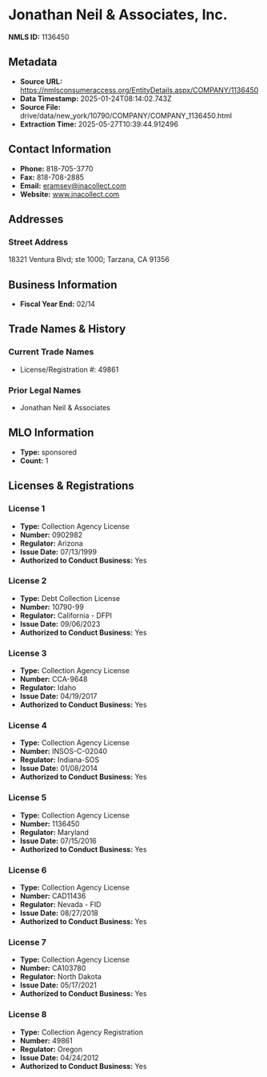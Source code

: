 # Jonathan Neil & Associates, Inc.

**NMLS ID:** 1136450

## Metadata
- **Source URL:** https://nmlsconsumeraccess.org/EntityDetails.aspx/COMPANY/1136450
- **Data Timestamp:** 2025-01-24T08:14:02.743Z
- **Source File:** drive/data/new_york/10790/COMPANY/COMPANY_1136450.html
- **Extraction Time:** 2025-05-27T10:39:44.912496

## Contact Information
- **Phone:** 818-705-3770
- **Fax:** 818-708-2885
- **Email:** eramsey@jnacollect.com
- **Website:** www.jnacollect.com

## Addresses
### Street Address
18321 Ventura Blvd; ste 1000; Tarzana, CA 91356

## Business Information
- **Fiscal Year End:** 02/14

## Trade Names & History
### Current Trade Names
- License/Registration #: 49861

### Prior Legal Names
- Jonathan Neil & Associates

## MLO Information
- **Type:** sponsored
- **Count:** 1

## Licenses & Registrations

### License 1
- **Type:** Collection Agency License
- **Number:** 0902982
- **Regulator:** Arizona
- **Issue Date:** 07/13/1999
- **Authorized to Conduct Business:** Yes

### License 2
- **Type:** Debt Collection License
- **Number:** 10790-99
- **Regulator:** California - DFPI
- **Issue Date:** 09/06/2023
- **Authorized to Conduct Business:** Yes

### License 3
- **Type:** Collection Agency License
- **Number:** CCA-9648
- **Regulator:** Idaho
- **Issue Date:** 04/19/2017
- **Authorized to Conduct Business:** Yes

### License 4
- **Type:** Collection Agency License
- **Number:** INSOS-C-02040
- **Regulator:** Indiana-SOS
- **Issue Date:** 01/08/2014
- **Authorized to Conduct Business:** Yes

### License 5
- **Type:** Collection Agency License
- **Number:** 1136450
- **Regulator:** Maryland
- **Issue Date:** 07/15/2016
- **Authorized to Conduct Business:** Yes

### License 6
- **Type:** Collection Agency License
- **Number:** CAD11436
- **Regulator:** Nevada - FID
- **Issue Date:** 08/27/2018
- **Authorized to Conduct Business:** Yes

### License 7
- **Type:** Collection Agency License
- **Number:** CA103780
- **Regulator:** North Dakota
- **Issue Date:** 05/17/2021
- **Authorized to Conduct Business:** Yes

### License 8
- **Type:** Collection Agency Registration
- **Number:** 49861
- **Regulator:** Oregon
- **Issue Date:** 04/24/2012
- **Authorized to Conduct Business:** Yes
